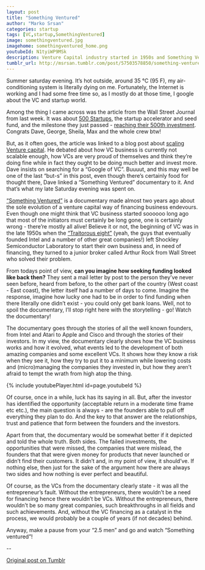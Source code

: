 ```yaml
---
layout: post
title: "Something Ventured"
author: "Marko Srsan"
categories: startup
tags: [VC,startup,SomethingVentured]
image: somethingventured.jpg
imagehome: somethingventured_home.png
youtubeId: N1tyiWP9MSk
description: Venture Capital industry started in 1950s and Something Ventured depicts is all.
tumblr_url: http://msrsan.tumblr.com/post/57503578850/something-ventured
---
```

Summer saturday evening. It’s hot outside, around 35 °C (95 F), my air-conditioning system is literally dying on me. Fortunately, the Internet is working and I had some free time so, as I mostly do at those time, I google about the VC and startup world. 

Among the thing I came across was the article from the Wall Street Journal from last week. It was about [500 Startups](https://500.co/), the startup accelerator and seed fund, and the milestone they just passed - [reaching their 500th investment](https://blogs.wsj.com/venturecapital/2013/06/27/dave-mcclure-hits-500/). Congrats Dave, George, Sheila, Max and the whole crew btw! 

But, as it often goes, the article was linked to a blog post about [scaling Venture capital](https://500.co/scaling-venture-capital/). He debated about how VC business is currently not scalable enough, how VCs are very proud of themselves and think they’re doing fine while in fact they ought to be doing much better and invest more. Dave insists on searching for a “Google of VC”. Buuuut, and this may well be one of the last “but-s” in this post, even though there’s certainly food for thought there, Dave linked a “Something Ventured” documentary to it. And that’s what my late Saturday evening was spent on.

[“Something Ventured”](http://www.somethingventuredthemovie.com/) is a documentary made almost two years ago about the sole evolution of a venture capital way of financing business endevours. Even though one might think that VC business started soooooo long ago that most of the initiators must certainly be long gone, one is certainly wrong - there’re mostly all alive! Believe it or not, the beginning of VC was in the late 1950s when the [“Traitorous eight”](https://en.wikipedia.org/wiki/Traitorous_eight) (yeah, the guys that eventually founded Intel and a number of other great companies!) left Shockley Semiconductor Laboratory to start their own business and, in need of financing, they turned to a junior broker called Arthur Rock from Wall Street who solved their problem. 

From todays point of view, **can you imagine how seeking funding looked like back then?** They sent a mail letter by post to the person they’ve never seen before, heard from before, to the other part of the country (West coast - East coast), the letter itself had a number of days to come. Imagine the response, imagine how lucky one had to be in order to find funding when there literally one didn’t exist - you could only get bank loans. Well, not to spoil the documentary, I’ll stop right here with the storytelling - go! Watch the documentary! 

The documentary goes through the stories of all the well known founders, from Intel and Atari to Apple and Cisco and through the stories of their investors. In my view, the documentary clearly shows how the VC business works and how it evolved, what events led to the development of both amazing companies and some excellent VCs. It shows how they know a risk when they see it, how they try to put it to a minimum while lowering costs and (micro)managing the companies they invested in, but how they aren’t afraid to tempt the wrath from high atop the thing. 

{% include youtubePlayer.html id=page.youtubeId %}

Of course, once in a while, luck has its saying in all. But, after the investor has identified the opportunity (acceptable return in a moderate time frame etc etc.), the main question is always - are the founders able to pull off everything they plan to do. And the key to that answer are the relationships, trust and patience that form between the founders and the investors. 

Apart from that, the documentary would be somewhat better if it depicted and told the whole truth. Both sides. The failed investments, the opportunities that were missed, the companies that were mislead, the founders that that were given money for products that never launched or didn’t find their customers. It didn’t and, in my point of view, it should’ve. If nothing else, then just for the sake of the argument how there are always two sides and how nothing is ever perfect and beautiful.

Of course, as the VCs from the documentary clearly state - it was all the entrepreneur’s fault. Without the entrepreneurs, there wouldn’t be a need for financing hence there wouldn’t be VCs. Without the entrepreneurs, there wouldn’t be so many great companies, such breakthroughs in all fields and such achievements. And, without the VC financing as a catalyst in the process, we would probably be a couple of years (if not decades) behind. 

Anyway, make a pause from your “2.5 men” and go and watch “Something ventured”! 

--

[Original post on Tumblr](http://msrsan.tumblr.com/post/57503578850/something-ventured)
